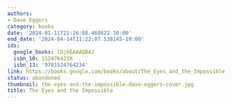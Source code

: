 ```yaml
---
authors:
- Dave Eggers
category: books
date: '2024-01-11T21:26:08.468622-10:00'
end_date: '2024-04-14T11:22:07.538145-10:00'
ids:
  google_books: lDjbEAAAQBAJ
  isbn_10: 152476423X
  isbn_13: '9781524764234'
link: https://books.google.com/books/about/The_Eyes_and_the_Impossible.html?hl=&id=lDjbEAAAQBAJ
status: abandoned
thumbnail: the-eyes-and-the-impossible-dave-eggers-cover.jpg
title: The Eyes and the Impossible
---
```

